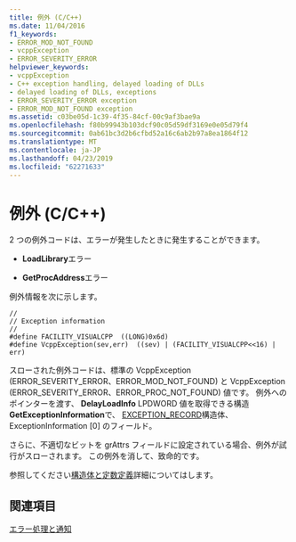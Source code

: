 ```yaml
---
title: 例外 (C/C++)
ms.date: 11/04/2016
f1_keywords:
- ERROR_MOD_NOT_FOUND
- vcppException
- ERROR_SEVERITY_ERROR
helpviewer_keywords:
- vcppException
- C++ exception handling, delayed loading of DLLs
- delayed loading of DLLs, exceptions
- ERROR_SEVERITY_ERROR exception
- ERROR_MOD_NOT_FOUND exception
ms.assetid: c03be05d-1c39-4f35-84cf-00c9af3bae9a
ms.openlocfilehash: f80b99943b103dcf90c05d59df3169e0e05d79f4
ms.sourcegitcommit: 0ab61bc3d2b6cfbd52a16c6ab2b97a8ea1864f12
ms.translationtype: MT
ms.contentlocale: ja-JP
ms.lasthandoff: 04/23/2019
ms.locfileid: "62271633"
---
```

# <a name="exceptions-cc"></a>例外 (C/C++)

2 つの例外コードは、エラーが発生したときに発生することができます。

- **LoadLibrary**エラー

- **GetProcAddress**エラー

例外情報を次に示します。

```
//
// Exception information
//
#define FACILITY_VISUALCPP  ((LONG)0x6d)
#define VcppException(sev,err)  ((sev) | (FACILITY_VISUALCPP<<16) | err)
```

スローされた例外コードは、標準の VcppException (ERROR_SEVERITY_ERROR、ERROR_MOD_NOT_FOUND) と VcppException (ERROR_SEVERITY_ERROR、ERROR_PROC_NOT_FOUND) 値です。 例外へのポインターを渡す、 **DelayLoadInfo** LPDWORD 値を取得できる構造**GetExceptionInformation**で、 [EXCEPTION_RECORD](/windows/desktop/api/winnt/ns-winnt-_exception_record)構造体、ExceptionInformation [0] のフィールド。

さらに、不適切なビットを grAttrs フィールドに設定されている場合、例外が試行がスローされます。 この例外を消して、致命的です。

参照してください[構造体と定数定義](structure-and-constant-definitions.md)詳細についてはします。

## <a name="see-also"></a>関連項目

[エラー処理と通知](error-handling-and-notification.md)
